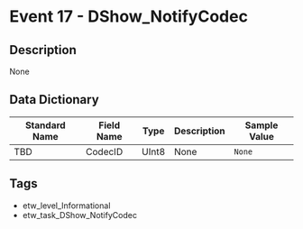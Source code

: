 # Event 17 - DShow_NotifyCodec

## Description
None

## Data Dictionary
|Standard Name|Field Name|Type|Description|Sample Value|
|---|---|---|---|---|
|TBD|CodecID|UInt8|None|`None`|

## Tags
* etw_level_Informational
* etw_task_DShow_NotifyCodec